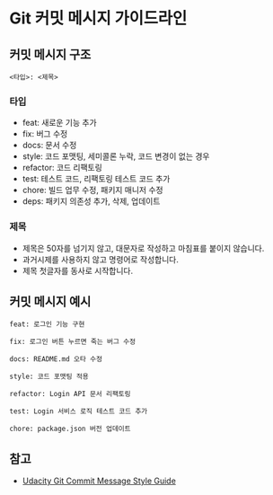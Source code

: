 # Git 커밋 메시지 가이드라인

## 커밋 메시지 구조

```
<타입>: <제목>
```

### 타입

- feat: 새로운 기능 추가
- fix: 버그 수정
- docs: 문서 수정
- style: 코드 포맷팅, 세미콜론 누락, 코드 변경이 없는 경우
- refactor: 코드 리팩토링
- test: 테스트 코드, 리팩토링 테스트 코드 추가
- chore: 빌드 업무 수정, 패키지 매니저 수정
- deps: 패키지 의존성 추가, 삭제, 업데이트

### 제목

- 제목은 50자를 넘기지 않고, 대문자로 작성하고 마침표를 붙이지 않습니다.
- 과거시제를 사용하지 않고 명령어로 작성합니다.
- 제목 첫글자를 동사로 시작합니다.

## 커밋 메시지 예시

```
feat: 로그인 기능 구현
```

```
fix: 로그인 버튼 누르면 죽는 버그 수정
```

```
docs: README.md 오타 수정
```

```
style: 코드 포맷팅 적용
```

```
refactor: Login API 문서 리팩토링
```

```
test: Login 서비스 로직 테스트 코드 추가
```

```
chore: package.json 버전 업데이트
```

## 참고

- [Udacity Git Commit Message Style Guide](https://udacity.github.io/git-styleguide/)
